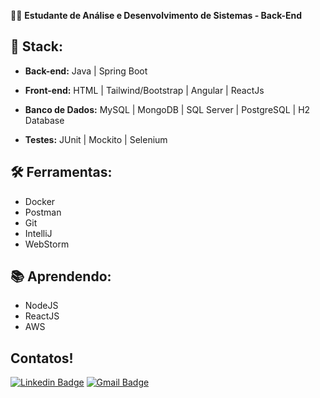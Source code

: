 🧑‍💼 **Estudante de Análise e Desenvolvimento de Sistemas - Back-End**  

## 💙 Stack:

- **Back-end:** Java | Spring Boot

- **Front-end:** HTML | Tailwind/Bootstrap | Angular | ReactJs

- **Banco de Dados:** MySQL | MongoDB | SQL Server | PostgreSQL | H2 Database 

- **Testes:** JUnit | Mockito | Selenium

 ## 🛠️ Ferramentas:
 
- Docker
- Postman
- Git
- IntelliJ
- WebStorm

## 📚 Aprendendo:

- NodeJS
- ReactJS
- AWS

## Contatos!
[![Linkedin Badge](https://img.shields.io/badge/-LinkedIn-blue?style=for-the-badge&logo=Linkedin&logoColor=white&link=https://br.linkedin.com/in/ecalazaes)](https://br.linkedin.com/in/ecalazaes)
[![Gmail Badge](https://img.shields.io/badge/-Gmail-c14438?style=for-the-badge&logo=Gmail&logoColor=white&link=mailto:ecalazaes@gmail.com)](mailto:ecalazaes@gmail.com)
  
